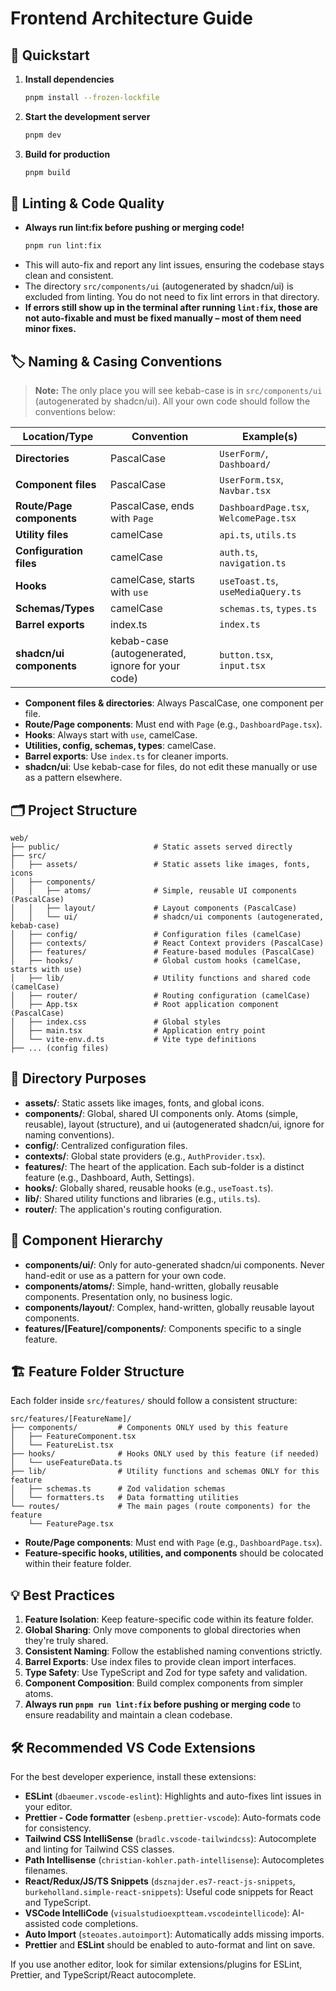 # Frontend Architecture Guide

## 🚀 Quickstart

1. **Install dependencies**
   ```sh
   pnpm install --frozen-lockfile
   ```
2. **Start the development server**
   ```sh
   pnpm dev
   ```
3. **Build for production**
   ```sh
   pnpm build
   ```

## 🧹 Linting & Code Quality

- **Always run lint:fix before pushing or merging code!**
  ```sh
  pnpm run lint:fix
  ```
- This will auto-fix and report any lint issues, ensuring the codebase stays clean and consistent.
- The directory `src/components/ui` (autogenerated by shadcn/ui) is excluded from linting. You do not need to fix lint errors in that directory.
- **If errors still show up in the terminal after running `lint:fix`, those are not auto-fixable and must be fixed manually – most of them need minor fixes.**

## 🏷️ Naming & Casing Conventions

> **Note:** The only place you will see kebab-case is in `src/components/ui` (autogenerated by shadcn/ui). All your own code should follow the conventions below:

| Location/Type                | Convention    | Example(s)                        |
|-----------------------------|--------------|-----------------------------------|
| **Directories**              | PascalCase   | `UserForm/`, `Dashboard/`         |
| **Component files**          | PascalCase   | `UserForm.tsx`, `Navbar.tsx`      |
| **Route/Page components**    | PascalCase, ends with `Page` | `DashboardPage.tsx`, `WelcomePage.tsx` |
| **Utility files**            | camelCase    | `api.ts`, `utils.ts`              |
| **Configuration files**      | camelCase    | `auth.ts`, `navigation.ts`        |
| **Hooks**                    | camelCase, starts with `use` | `useToast.ts`, `useMediaQuery.ts` |
| **Schemas/Types**            | camelCase    | `schemas.ts`, `types.ts`          |
| **Barrel exports**           | index.ts     | `index.ts`                        |
| **shadcn/ui components**     | kebab-case (autogenerated, ignore for your code) | `button.tsx`, `input.tsx`         |

- **Component files & directories**: Always PascalCase, one component per file.
- **Route/Page components**: Must end with `Page` (e.g., `DashboardPage.tsx`).
- **Hooks**: Always start with `use`, camelCase.
- **Utilities, config, schemas, types**: camelCase.
- **Barrel exports**: Use `index.ts` for cleaner imports.
- **shadcn/ui**: Use kebab-case for files, do not edit these manually or use as a pattern elsewhere.

## 🗂️ Project Structure

```
web/
├── public/                     # Static assets served directly
├── src/
│   ├── assets/                 # Static assets like images, fonts, icons
│   ├── components/
│   │   ├── atoms/              # Simple, reusable UI components (PascalCase)
│   │   ├── layout/             # Layout components (PascalCase)
│   │   └── ui/                 # shadcn/ui components (autogenerated, kebab-case)
│   ├── config/                 # Configuration files (camelCase)
│   ├── contexts/               # React Context providers (PascalCase)
│   ├── features/               # Feature-based modules (PascalCase)
│   ├── hooks/                  # Global custom hooks (camelCase, starts with use)
│   ├── lib/                    # Utility functions and shared code (camelCase)
│   ├── router/                 # Routing configuration (camelCase)
│   ├── App.tsx                 # Root application component (PascalCase)
│   ├── index.css               # Global styles
│   ├── main.tsx                # Application entry point
│   └── vite-env.d.ts           # Vite type definitions
├── ... (config files)
```

## 📁 Directory Purposes

- **assets/**: Static assets like images, fonts, and global icons.
- **components/**: Global, shared UI components only. Atoms (simple, reusable), layout (structure), and ui (autogenerated shadcn/ui, ignore for naming conventions).
- **config/**: Centralized configuration files.
- **contexts/**: Global state providers (e.g., `AuthProvider.tsx`).
- **features/**: The heart of the application. Each sub-folder is a distinct feature (e.g., Dashboard, Auth, Settings).
- **hooks/**: Globally shared, reusable hooks (e.g., `useToast.ts`).
- **lib/**: Shared utility functions and libraries (e.g., `utils.ts`).
- **router/**: The application's routing configuration.

## 🧩 Component Hierarchy

- **components/ui/**: Only for auto-generated shadcn/ui components. Never hand-edit or use as a pattern for your own code.
- **components/atoms/**: Simple, hand-written, globally reusable components. Presentation only, no business logic.
- **components/layout/**: Complex, hand-written, globally reusable layout components.
- **features/[Feature]/components/**: Components specific to a single feature.

## 🏗️ Feature Folder Structure

Each folder inside `src/features/` should follow a consistent structure:

```
src/features/[FeatureName]/
├── components/         # Components ONLY used by this feature
│   ├── FeatureComponent.tsx
│   └── FeatureList.tsx
├── hooks/              # Hooks ONLY used by this feature (if needed)
│   └── useFeatureData.ts
├── lib/                # Utility functions and schemas ONLY for this feature
│   ├── schemas.ts      # Zod validation schemas
│   └── formatters.ts   # Data formatting utilities
└── routes/             # The main pages (route components) for the feature
    └── FeaturePage.tsx
```

- **Route/Page components**: Must end with `Page` (e.g., `DashboardPage.tsx`).
- **Feature-specific hooks, utilities, and components** should be colocated within their feature folder.

## 💡 Best Practices

1. **Feature Isolation**: Keep feature-specific code within its feature folder.
2. **Global Sharing**: Only move components to global directories when they're truly shared.
3. **Consistent Naming**: Follow the established naming conventions strictly.
4. **Barrel Exports**: Use index files to provide clean import interfaces.
5. **Type Safety**: Use TypeScript and Zod for type safety and validation.
6. **Component Composition**: Build complex components from simpler atoms.
7. **Always run `pnpm run lint:fix` before pushing or merging code** to ensure readability and maintain a clean codebase.

## 🛠️ Recommended VS Code Extensions

For the best developer experience, install these extensions:

- **ESLint** (`dbaeumer.vscode-eslint`): Highlights and auto-fixes lint issues in your editor.
- **Prettier - Code formatter** (`esbenp.prettier-vscode`): Auto-formats code for consistency.
- **Tailwind CSS IntelliSense** (`bradlc.vscode-tailwindcss`): Autocomplete and linting for Tailwind CSS classes.
- **Path Intellisense** (`christian-kohler.path-intellisense`): Autocompletes filenames.
- **React/Redux/JS/TS Snippets** (`dsznajder.es7-react-js-snippets`, `burkeholland.simple-react-snippets`): Useful code snippets for React and TypeScript.
- **VSCode IntelliCode** (`visualstudioexptteam.vscodeintellicode`): AI-assisted code completions.
- **Auto Import** (`steoates.autoimport`): Automatically adds missing imports.
- **Prettier** and **ESLint** should be enabled to auto-format and lint on save.

If you use another editor, look for similar extensions/plugins for ESLint, Prettier, and TypeScript/React autocomplete.